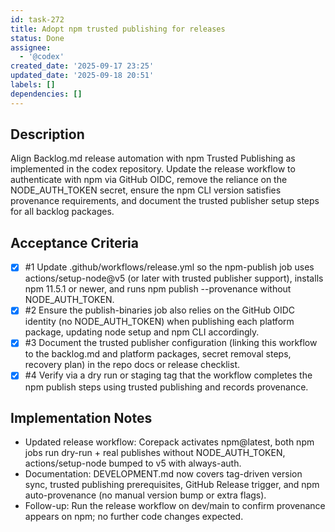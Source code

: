 ```yaml
---
id: task-272
title: Adopt npm trusted publishing for releases
status: Done
assignee:
  - '@codex'
created_date: '2025-09-17 23:25'
updated_date: '2025-09-18 20:51'
labels: []
dependencies: []
---
```


## Description

<!-- SECTION:DESCRIPTION:BEGIN -->
Align Backlog.md release automation with npm Trusted Publishing as implemented in the codex repository. Update the release workflow to authenticate with npm via GitHub OIDC, remove the reliance on the NODE_AUTH_TOKEN secret, ensure the npm CLI version satisfies provenance requirements, and document the trusted publisher setup steps for all backlog packages.
<!-- SECTION:DESCRIPTION:END -->

## Acceptance Criteria
<!-- AC:BEGIN -->
- [x] #1 Update .github/workflows/release.yml so the npm-publish job uses actions/setup-node@v5 (or later with trusted publisher support), installs npm 11.5.1 or newer, and runs npm publish --provenance without NODE_AUTH_TOKEN.
- [x] #2 Ensure the publish-binaries job also relies on the GitHub OIDC identity (no NODE_AUTH_TOKEN) when publishing each platform package, updating node setup and npm CLI accordingly.
- [x] #3 Document the trusted publisher configuration (linking this workflow to the backlog.md and platform packages, secret removal steps, recovery plan) in the repo docs or release checklist.
- [x] #4 Verify via a dry run or staging tag that the workflow completes the npm publish steps using trusted publishing and records provenance.
<!-- AC:END -->


## Implementation Notes

- Updated release workflow: Corepack activates npm@latest, both npm jobs run dry-run + real publishes without NODE_AUTH_TOKEN, actions/setup-node bumped to v5 with always-auth.
- Documentation: DEVELOPMENT.md now covers tag-driven version sync, trusted publishing prerequisites, GitHub Release trigger, and npm auto-provenance (no manual version bump or extra flags).
- Follow-up: Run the release workflow on dev/main to confirm provenance appears on npm; no further code changes expected.
